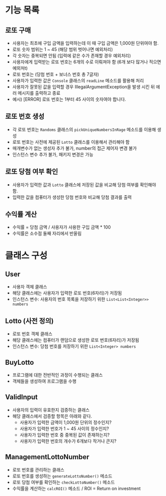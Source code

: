 # 기능 목록

## 로또 구매
- 사용자는 최초에 구입 금액을 입력하는데 이 때 구입 금액은 1,000원 단위여야 함.
- 로또 숫자 범위는 1 ~ 45 (해당 범위 벗어나면 예외처리)
- 각 숫자는 중복되면 안됨 (입력에 같은 수가 존재할 경우 예외처리)
- 사용자에게 입력받는 로또 번호는 6개의 수로 이뤄져야 함 (6개 보다 많거나 적으면 예외처t)
- 로또 번호는 (당첨 번호 + 보너스 번호 총 7글자)
- 사용자가 입력한 값은 `Console` 클래스의 `readLine` 메소드를 활용해 처리
- 사용자가 잘못된 값을 입력할 경우 IllegalArgumentException을 발생 시킨 뒤 에러 메시지를 출력하고 종료
- 예시) [ERROR] 로또 번호는 1부터 45 사이의 숫자여야 합니다.

## 로또 번호 생성
- 각 로또 번호는 `Randoms` 클래스의 `pickUniqueNumbersInRage` 메소드를 이용해 생성
- 로또 번호는 사전에 제공된 `Lotto` 클래스를 이용해서 관리해야 함
- 매개변수가 없는 생성자 추가 불가, number의 접근 제어자 변경 불가
- 인스턴스 변수 추가 불가, 패키지 변경은 가능

## 로또 당첨 여부 확인
- 사용자가 입력한 값과 `Lotto` 클래스에 저장된 값을 비교해 당첨 여부를 확인해야 함.
- 입력한 값을 컴퓨터가 생성한 당첨 번호와 비교해 당첨 결과를 출력

## 수익률 계산
- 수익률 = 당첨 금액 / 사용자가 사용한 구입 금액 * 100
- 수익률은 소수점 둘째 자리에서 반올림

# 클래스 구성

## User
- 사용자 객체 클래스
- 해당 클래스에는 사용자가 입력한 로또 번호(6자리)가 저장됨
- 인스턴스 변수: 사용자의 번호 목록을 저장하기 위한 `List<List<Integer>> numbers`

## Lotto (사전 정의)
- 로또 번호 객체 클래스
- 해당 클래스에는 컴퓨터가 랜덤으로 생성한 로또 번호(6자리)가 저장됨
- 인스턴스 변수: 당첨 번호를 저장하기 위한 `List<Integer> numbers`

## BuyLotto
- 프로그램에 대한 전반적인 과정이 수행되는 클래스
- 객체들을 생성하여 프로그램을 수행

## ValidInput
- 사용자의 입력이 유효한지 검증하는 클래스
- 해당 클래스에서 검증할 항목은 아래와 같다.
  - 사용자가 입력한 금액이 1,000원 단위의 정수인지?
  - 사용자가 입력한 번호가 1 ~ 45 사이의 정수인지?
  - 사용자가 입력한 번호 중 중복된 값이 존재하는지?
  - 사용자가 입력한 번호의 개수가 6개보다 작거나 큰지?

## ManagementLottoNumber
- 로또 번호를 관리하는 클래스
- 로또 번호를 생성하는 `generateLottoNumber()` 메소드
- 로또 당첨 여부를 확인하는 `checkLottoNumber()` 메소드
- 수익률을 계산하는 `calcROI()` 메소드 / ROI = Return on investment